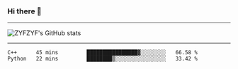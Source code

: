 ### Hi there 👋

-------

<!--

- 🔭 I’m currently working on ...
- 🌱 I’m currently learning Rust
- 👯 I’m looking to collaborate on ...
- 🤔 I’m looking for help with ...
- 💬 Ask me about ...
- 📫 How to reach me: ...
- 😄 Pronouns: ...
- ⚡ Fun fact: ...

-------
-->

![ZYFZYF's GitHub stats](https://github-readme-stats.vercel.app/api?username=ZYFZYF)


-------

<!--START_SECTION:waka-->

```text
C++      45 mins         ████████████████▓░░░░░░░░   66.58 %
Python   22 mins         ████████▒░░░░░░░░░░░░░░░░   33.42 %
```

<!--END_SECTION:waka-->


